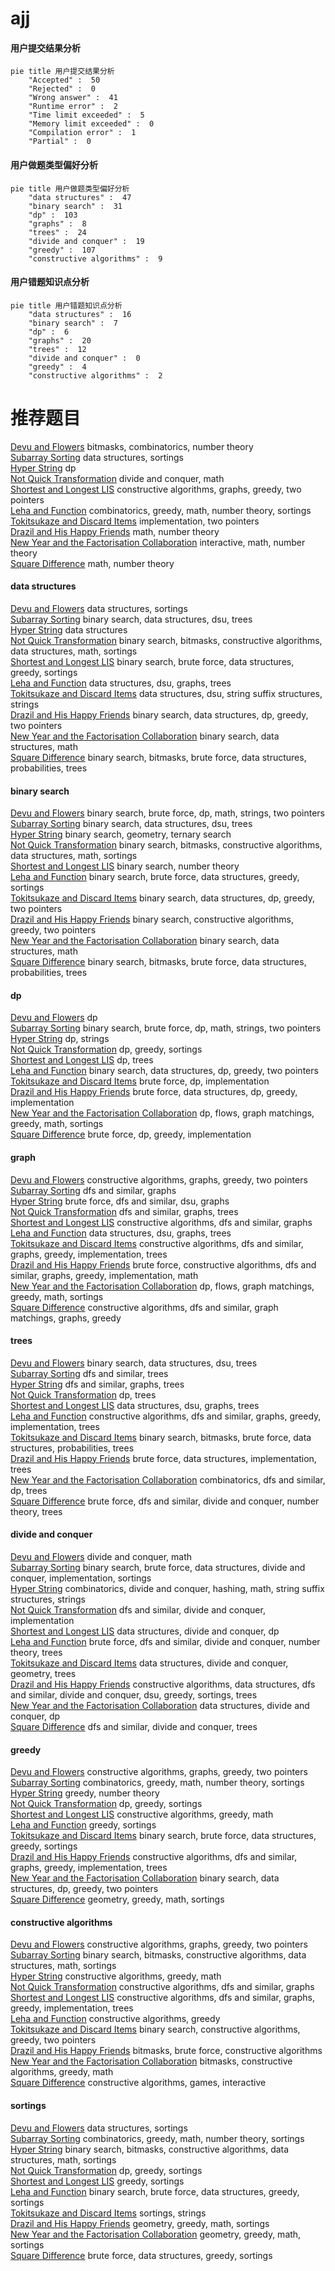 # ajj
<!-- tabs:start -->
#### **用户提交结果分析**

```mermaid
pie title 用户提交结果分析
    "Accepted" :  50
    "Rejected" :  0
    "Wrong answer" :  41
    "Runtime error" :  2
    "Time limit exceeded" :  5
    "Memory limit exceeded" :  0
    "Compilation error" :  1
    "Partial" :  0
```
#### **用户做题类型偏好分析**

```mermaid
pie title 用户做题类型偏好分析
    "data structures" :  47
    "binary search" :  31
    "dp" :  103
    "graphs" :  8
    "trees" :  24
    "divide and conquer" :  19
    "greedy" :  107
    "constructive algorithms" :  9
```
#### **用户错题知识点分析**

```mermaid
pie title 用户错题知识点分析
    "data structures" :  16
    "binary search" :  7
    "dp" :  6
    "graphs" :  20
    "trees" :  12
    "divide and conquer" :  0
    "greedy" :  4
    "constructive algorithms" :  2
```
<!-- tabs:end -->
# 推荐题目
[Devu and Flowers](http://codeforces.com/problemset/problem/451/E)		bitmasks,
                        combinatorics,
                        number theory		  
[Subarray Sorting](http://codeforces.com/problemset/problem/1187/D)		data structures,
                        sortings		  
[Hyper String](http://codeforces.com/problemset/problem/176/D)		dp		  
[Not Quick Transformation](http://codeforces.com/problemset/problem/117/D)		divide and conquer,
                        math		  
[Shortest and Longest LIS](http://codeforces.com/problemset/problem/1304/D)		constructive algorithms,
                        graphs,
                        greedy,
                        two pointers		  
[Leha and Function](http://codeforces.com/problemset/problem/840/A)		combinatorics,
                        greedy,
                        math,
                        number theory,
                        sortings		  
[Tokitsukaze and Discard Items](https://codeforces.com/contest/1191/problem/C)		implementation,
                        two pointers		  
[Drazil and His Happy Friends](http://codeforces.com/problemset/problem/516/E)		math,
                        number theory		  
[New Year and the Factorisation Collaboration](http://codeforces.com/problemset/problem/1091/G)		interactive,
                        math,
                        number theory		  
[Square Difference](http://codeforces.com/problemset/problem/1033/B)		math,
                        number theory		  
<!-- tabs:start -->
#### **data structures**
[Devu and Flowers](http://codeforces.com/problemset/problem/1187/D)		data structures,
                        sortings		  
[Subarray Sorting](http://codeforces.com/problemset/problem/571/D)		binary search,
                        data structures,
                        dsu,
                        trees		  
[Hyper String](https://codeforces.com/contest/759/problem/C)		data structures		  
[Not Quick Transformation](https://codeforces.com/contest/1323/problem/D)		binary search,
                        bitmasks,
                        constructive algorithms,
                        data structures,
                        math,
                        sortings		  
[Shortest and Longest LIS](http://codeforces.com/problemset/problem/913/D)		binary search,
                        brute force,
                        data structures,
                        greedy,
                        sortings		  
[Leha and Function](http://codeforces.com/problemset/problem/1278/D)		data structures,
                        dsu,
                        graphs,
                        trees		  
[Tokitsukaze and Discard Items](http://codeforces.com/problemset/problem/452/E)		data structures,
                        dsu,
                        string suffix structures,
                        strings		  
[Drazil and His Happy Friends](http://codeforces.com/problemset/problem/1492/C)		binary search,
                        data structures,
                        dp,
                        greedy,
                        two pointers		  
[New Year and the Factorisation Collaboration](http://codeforces.com/problemset/problem/1490/G)		binary search,
                        data structures,
                        math		  
[Square Difference](http://codeforces.com/problemset/problem/1479/D)		binary search,
                        bitmasks,
                        brute force,
                        data structures,
                        probabilities,
                        trees		  
#### **binary search**
[Devu and Flowers](http://codeforces.com/problemset/problem/165/C)		binary search,
                        brute force,
                        dp,
                        math,
                        strings,
                        two pointers		  
[Subarray Sorting](http://codeforces.com/problemset/problem/571/D)		binary search,
                        data structures,
                        dsu,
                        trees		  
[Hyper String](http://codeforces.com/problemset/problem/613/A)		binary search,
                        geometry,
                        ternary search		  
[Not Quick Transformation](https://codeforces.com/contest/1323/problem/D)		binary search,
                        bitmasks,
                        constructive algorithms,
                        data structures,
                        math,
                        sortings		  
[Shortest and Longest LIS](http://codeforces.com/problemset/problem/16/C)		binary search,
                        number theory		  
[Leha and Function](http://codeforces.com/problemset/problem/913/D)		binary search,
                        brute force,
                        data structures,
                        greedy,
                        sortings		  
[Tokitsukaze and Discard Items](http://codeforces.com/problemset/problem/1492/C)		binary search,
                        data structures,
                        dp,
                        greedy,
                        two pointers		  
[Drazil and His Happy Friends](http://codeforces.com/problemset/problem/1463/D)		binary search,
                        constructive algorithms,
                        greedy,
                        two pointers		  
[New Year and the Factorisation Collaboration](http://codeforces.com/problemset/problem/1490/G)		binary search,
                        data structures,
                        math		  
[Square Difference](http://codeforces.com/problemset/problem/1479/D)		binary search,
                        bitmasks,
                        brute force,
                        data structures,
                        probabilities,
                        trees		  
#### **dp**
[Devu and Flowers](http://codeforces.com/problemset/problem/176/D)		dp		  
[Subarray Sorting](http://codeforces.com/problemset/problem/165/C)		binary search,
                        brute force,
                        dp,
                        math,
                        strings,
                        two pointers		  
[Hyper String](http://codeforces.com/problemset/problem/1015/F)		dp,
                        strings		  
[Not Quick Transformation](http://codeforces.com/problemset/problem/1256/E)		dp,
                        greedy,
                        sortings		  
[Shortest and Longest LIS](http://codeforces.com/problemset/problem/735/E)		dp,
                        trees		  
[Leha and Function](http://codeforces.com/problemset/problem/1492/C)		binary search,
                        data structures,
                        dp,
                        greedy,
                        two pointers		  
[Tokitsukaze and Discard Items](https://codeforces.com/contest/1457/problem/C)		brute force,
                        dp,
                        implementation		  
[Drazil and His Happy Friends](http://codeforces.com/problemset/problem/1491/C)		brute force,
                        data structures,
                        dp,
                        greedy,
                        implementation		  
[New Year and the Factorisation Collaboration](http://codeforces.com/problemset/problem/1437/C)		dp,
                        flows,
                        graph matchings,
                        greedy,
                        math,
                        sortings		  
[Square Difference](http://codeforces.com/problemset/problem/1499/B)		brute force,
                        dp,
                        greedy,
                        implementation		  
#### **graph**
[Devu and Flowers](http://codeforces.com/problemset/problem/1304/D)		constructive algorithms,
                        graphs,
                        greedy,
                        two pointers		  
[Subarray Sorting](http://codeforces.com/problemset/problem/1144/F)		dfs and similar,
                        graphs		  
[Hyper String](https://codeforces.com/contest/218/problem/C)		brute force,
                        dfs and similar,
                        dsu,
                        graphs		  
[Not Quick Transformation](http://codeforces.com/problemset/problem/1000/E)		dfs and similar,
                        graphs,
                        trees		  
[Shortest and Longest LIS](http://codeforces.com/problemset/problem/1385/E)		constructive algorithms,
                        dfs and similar,
                        graphs		  
[Leha and Function](http://codeforces.com/problemset/problem/1278/D)		data structures,
                        dsu,
                        graphs,
                        trees		  
[Tokitsukaze and Discard Items](http://codeforces.com/problemset/problem/1364/D)		constructive algorithms,
                        dfs and similar,
                        graphs,
                        greedy,
                        implementation,
                        trees		  
[Drazil and His Happy Friends](http://codeforces.com/problemset/problem/1487/C)		brute force,
                        constructive algorithms,
                        dfs and similar,
                        graphs,
                        greedy,
                        implementation,
                        math		  
[New Year and the Factorisation Collaboration](http://codeforces.com/problemset/problem/1437/C)		dp,
                        flows,
                        graph matchings,
                        greedy,
                        math,
                        sortings		  
[Square Difference](http://codeforces.com/problemset/problem/1470/D)		constructive algorithms,
                        dfs and similar,
                        graph matchings,
                        graphs,
                        greedy		  
#### **trees**
[Devu and Flowers](http://codeforces.com/problemset/problem/571/D)		binary search,
                        data structures,
                        dsu,
                        trees		  
[Subarray Sorting](https://codeforces.com/contest/430/problem/C)		dfs and similar,
                        trees		  
[Hyper String](http://codeforces.com/problemset/problem/1000/E)		dfs and similar,
                        graphs,
                        trees		  
[Not Quick Transformation](http://codeforces.com/problemset/problem/735/E)		dp,
                        trees		  
[Shortest and Longest LIS](http://codeforces.com/problemset/problem/1278/D)		data structures,
                        dsu,
                        graphs,
                        trees		  
[Leha and Function](http://codeforces.com/problemset/problem/1364/D)		constructive algorithms,
                        dfs and similar,
                        graphs,
                        greedy,
                        implementation,
                        trees		  
[Tokitsukaze and Discard Items](http://codeforces.com/problemset/problem/1479/D)		binary search,
                        bitmasks,
                        brute force,
                        data structures,
                        probabilities,
                        trees		  
[Drazil and His Happy Friends](http://codeforces.com/problemset/problem/1511/C)		brute force,
                        data structures,
                        implementation,
                        trees		  
[New Year and the Factorisation Collaboration](http://codeforces.com/problemset/problem/1499/F)		combinatorics,
                        dfs and similar,
                        dp,
                        trees		  
[Square Difference](http://codeforces.com/problemset/problem/1491/E)		brute force,
                        dfs and similar,
                        divide and conquer,
                        number theory,
                        trees		  
#### **divide and conquer**
[Devu and Flowers](http://codeforces.com/problemset/problem/117/D)		divide and conquer,
                        math		  
[Subarray Sorting](http://codeforces.com/problemset/problem/1461/D)		binary search,
                        brute force,
                        data structures,
                        divide and conquer,
                        implementation,
                        sortings		  
[Hyper String](http://codeforces.com/problemset/problem/1466/G)		combinatorics,
                        divide and conquer,
                        hashing,
                        math,
                        string suffix structures,
                        strings		  
[Not Quick Transformation](http://codeforces.com/problemset/problem/1490/D)		dfs and similar,
                        divide and conquer,
                        implementation		  
[Shortest and Longest LIS](https://codeforces.com/contest/1483/problem/C)		data structures,
                        divide and conquer,
                        dp		  
[Leha and Function](http://codeforces.com/problemset/problem/1491/E)		brute force,
                        dfs and similar,
                        divide and conquer,
                        number theory,
                        trees		  
[Tokitsukaze and Discard Items](http://codeforces.com/problemset/problem/1303/G)		data structures,
                        divide and conquer,
                        geometry,
                        trees		  
[Drazil and His Happy Friends](http://codeforces.com/problemset/problem/1494/D)		constructive algorithms,
                        data structures,
                        dfs and similar,
                        divide and conquer,
                        dsu,
                        greedy,
                        sortings,
                        trees		  
[New Year and the Factorisation Collaboration](http://codeforces.com/problemset/problem/1482/E)		data structures,
                        divide and conquer,
                        dp		  
[Square Difference](http://codeforces.com/problemset/problem/566/C)		dfs and similar,
                        divide and conquer,
                        trees		  
#### **greedy**
[Devu and Flowers](http://codeforces.com/problemset/problem/1304/D)		constructive algorithms,
                        graphs,
                        greedy,
                        two pointers		  
[Subarray Sorting](http://codeforces.com/problemset/problem/840/A)		combinatorics,
                        greedy,
                        math,
                        number theory,
                        sortings		  
[Hyper String](http://codeforces.com/problemset/problem/1113/B)		greedy,
                        number theory		  
[Not Quick Transformation](http://codeforces.com/problemset/problem/1256/E)		dp,
                        greedy,
                        sortings		  
[Shortest and Longest LIS](http://codeforces.com/problemset/problem/468/A)		constructive algorithms,
                        greedy,
                        math		  
[Leha and Function](http://codeforces.com/problemset/problem/785/B)		greedy,
                        sortings		  
[Tokitsukaze and Discard Items](http://codeforces.com/problemset/problem/913/D)		binary search,
                        brute force,
                        data structures,
                        greedy,
                        sortings		  
[Drazil and His Happy Friends](http://codeforces.com/problemset/problem/1364/D)		constructive algorithms,
                        dfs and similar,
                        graphs,
                        greedy,
                        implementation,
                        trees		  
[New Year and the Factorisation Collaboration](http://codeforces.com/problemset/problem/1492/C)		binary search,
                        data structures,
                        dp,
                        greedy,
                        two pointers		  
[Square Difference](https://codeforces.com/contest/1496/problem/C)		geometry,
                        greedy,
                        math,
                        sortings		  
#### **constructive algorithms**
[Devu and Flowers](http://codeforces.com/problemset/problem/1304/D)		constructive algorithms,
                        graphs,
                        greedy,
                        two pointers		  
[Subarray Sorting](https://codeforces.com/contest/1323/problem/D)		binary search,
                        bitmasks,
                        constructive algorithms,
                        data structures,
                        math,
                        sortings		  
[Hyper String](http://codeforces.com/problemset/problem/468/A)		constructive algorithms,
                        greedy,
                        math		  
[Not Quick Transformation](http://codeforces.com/problemset/problem/1385/E)		constructive algorithms,
                        dfs and similar,
                        graphs		  
[Shortest and Longest LIS](http://codeforces.com/problemset/problem/1364/D)		constructive algorithms,
                        dfs and similar,
                        graphs,
                        greedy,
                        implementation,
                        trees		  
[Leha and Function](http://codeforces.com/problemset/problem/1493/A)		constructive algorithms,
                        greedy		  
[Tokitsukaze and Discard Items](http://codeforces.com/problemset/problem/1463/D)		binary search,
                        constructive algorithms,
                        greedy,
                        two pointers		  
[Drazil and His Happy Friends](https://codeforces.com/contest/1456/problem/B)		bitmasks,
                        brute force,
                        constructive algorithms		  
[New Year and the Factorisation Collaboration](http://codeforces.com/problemset/problem/1492/D)		bitmasks,
                        constructive algorithms,
                        greedy,
                        math		  
[Square Difference](https://codeforces.com/contest/1504/problem/D)		constructive algorithms,
                        games,
                        interactive		  
#### **sortings**
[Devu and Flowers](http://codeforces.com/problemset/problem/1187/D)		data structures,
                        sortings		  
[Subarray Sorting](http://codeforces.com/problemset/problem/840/A)		combinatorics,
                        greedy,
                        math,
                        number theory,
                        sortings		  
[Hyper String](https://codeforces.com/contest/1323/problem/D)		binary search,
                        bitmasks,
                        constructive algorithms,
                        data structures,
                        math,
                        sortings		  
[Not Quick Transformation](http://codeforces.com/problemset/problem/1256/E)		dp,
                        greedy,
                        sortings		  
[Shortest and Longest LIS](http://codeforces.com/problemset/problem/785/B)		greedy,
                        sortings		  
[Leha and Function](http://codeforces.com/problemset/problem/913/D)		binary search,
                        brute force,
                        data structures,
                        greedy,
                        sortings		  
[Tokitsukaze and Discard Items](http://codeforces.com/problemset/problem/632/C)		sortings,
                        strings		  
[Drazil and His Happy Friends](https://codeforces.com/contest/1496/problem/C)		geometry,
                        greedy,
                        math,
                        sortings		  
[New Year and the Factorisation Collaboration](http://codeforces.com/problemset/problem/1495/A)		geometry,
                        greedy,
                        math,
                        sortings		  
[Square Difference](http://codeforces.com/problemset/problem/1497/A)		brute force,
                        data structures,
                        greedy,
                        sortings		  
<!-- tabs:end -->
